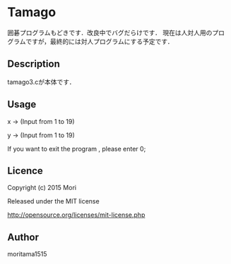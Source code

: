 Tamago
====
囲碁プログラムもどきです．改良中でバグだらけです． 
現在は人対人用のプログラムですが，最終的には対人プログラムにする予定です．

## Description
tamago3.cが本体です．

## Usage
x -> (Input from 1 to 19)

y -> (Input from 1 to 19)

If you want to exit the program , please enter 0; 

## Licence
Copyright (c) 2015 Mori

Released under the MIT license

http://opensource.org/licenses/mit-license.php

## Author
moritama1515
